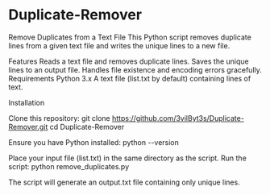 # Duplicate-Remover
Remove Duplicates from a Text File
This Python script removes duplicate lines from a given text file and writes the unique lines to a new file.

Features
Reads a text file and removes duplicate lines.
Saves the unique lines to an output file.
Handles file existence and encoding errors gracefully.
Requirements
Python 3.x
A text file (list.txt by default) containing lines of text.

Installation

Clone this repository:
git clone https://github.com/3vilByt3s/Duplicate-Remover.git
cd Duplicate-Remover

Ensure you have Python installed:
python --version

Place your input file (list.txt) in the same directory as the script.
Run the script:
python remove_duplicates.py

The script will generate an output.txt file containing only unique lines.


